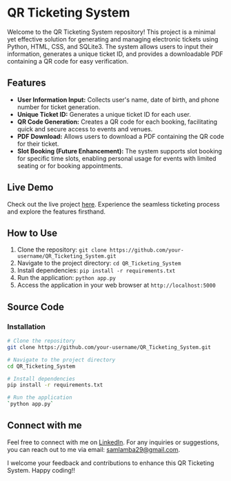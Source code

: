 # QR Ticketing System

Welcome to the QR Ticketing System repository! This project is a minimal yet effective solution for generating and managing electronic tickets using Python, HTML, CSS, and SQLite3. The system allows users to input their information, generates a unique ticket ID, and provides a downloadable PDF containing a QR code for easy verification.

## Features

- **User Information Input:** Collects user's name, date of birth, and phone number for ticket generation.
- **Unique Ticket ID:** Generates a unique ticket ID for each user.
- **QR Code Generation:** Creates a QR code for each booking, facilitating quick and secure access to events and venues.
- **PDF Download:** Allows users to download a PDF containing the QR code for their ticket.
- **Slot Booking (Future Enhancement):** The system supports slot booking for specific time slots, enabling personal usage for events with limited seating or for booking appointments.

## Live Demo

Check out the live project [here](https://qr-ticketing-system.onrender.com/). Experience the seamless ticketing process and explore the features firsthand.

## How to Use

1. Clone the repository: `git clone https://github.com/your-username/QR_Ticketing_System.git`
2. Navigate to the project directory: `cd QR_Ticketing_System`
3. Install dependencies: `pip install -r requirements.txt`
4. Run the application: `python app.py`
5. Access the application in your web browser at `http://localhost:5000`

## Source Code

### Installation

```bash
# Clone the repository
git clone https://github.com/your-username/QR_Ticketing_System.git

# Navigate to the project directory
cd QR_Ticketing_System

# Install dependencies
pip install -r requirements.txt

# Run the application
`python app.py`
```

## Connect with me
Feel free to connect with me on [LinkedIn](https://www.linkedin.com/in/sarthaklambaa/).
For any inquiries or suggestions, you can reach out to me via email: samlamba29@gmail.com.

I welcome your feedback and contributions to enhance this QR Ticketing System.
Happy coding!!
